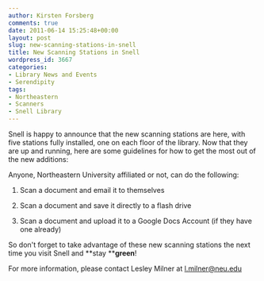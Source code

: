 ```yaml
---
author: Kirsten Forsberg
comments: true
date: 2011-06-14 15:25:48+00:00
layout: post
slug: new-scanning-stations-in-snell
title: New Scanning Stations in Snell
wordpress_id: 3667
categories:
- Library News and Events
- Serendipity
tags:
- Northeastern
- Scanners
- Snell Library
---
```


Snell is happy to announce that the new scanning stations are here, with five stations fully installed, one on each floor of the library. Now that they are up and running, here are some guidelines for how to get the most out of the new additions:

Anyone, Northeastern University affiliated or not, can do the following:

1. Scan a document and email it to themselves

2. Scan a document and save it directly to a flash drive

3. Scan a document and upload it to a Google Docs Account (if they have one already)

So don't forget to take advantage of these new scanning stations the next time you visit Snell and **stay ****green**!

For more information, please contact Lesley Milner at l.milner@neu.edu
